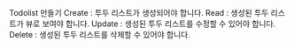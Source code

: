 Todolist 만들기
Create : 투두 리스트가 생성되어야 합니다.
Read : 생성된 투두 리스트가 뷰로 보여야 합니다.
Update : 생성된 투두 리스트를 수정할 수 있어야 합니다.
Delete : 생성된 투두 리스트를 삭제할 수 있어야 합니다.
